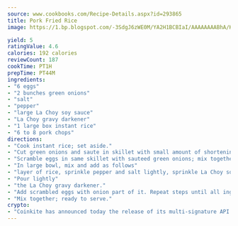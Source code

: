 ```yaml
---
source: www.cookbooks.com/Recipe-Details.aspx?id=293865
title: Pork Fried Rice
image: https://1.bp.blogspot.com/-3SdgJ6zWE0M/YA2H1BCBIaI/AAAAAAAABhA/KLu9yTsYBMkJQudB_uFGwTypBtmTiBfZgCLcBGAsYHQ/s320/4.png

yield: 5
ratingValue: 4.6
calories: 192 calories
reviewCount: 187
cookTime: PT1H
prepTime: PT44M
ingredients:
- "6 eggs"
- "2 bunches green onions"
- "salt"
- "pepper"
- "large La Choy soy sauce"
- "La Choy gravy darkener"
- "1 large box instant rice"
- "6 to 8 pork chops"
directions:
- "Cook instant rice; set aside."
- "Cut green onions and saute in skillet with small amount of shortening."
- "Scramble eggs in same skillet with sauteed green onions; mix together."
- "In large bowl, mix and add as follows"
- "layer of rice, sprinkle pepper and salt lightly, sprinkle La Choy soy sauce evenly."
- "Pour lightly"
- "the La Choy gravy darkener."
- "Add scrambled eggs with onion part of it. Repeat steps until all ingredients are in bowl."
- "Mix together; ready to serve."
crypto:
- "Coinkite has announced today the release of its multi-signature API and Co-sign Pages, giving users the first Bitcoin platform of its kind to support M-of-15 signatures."
---
```

